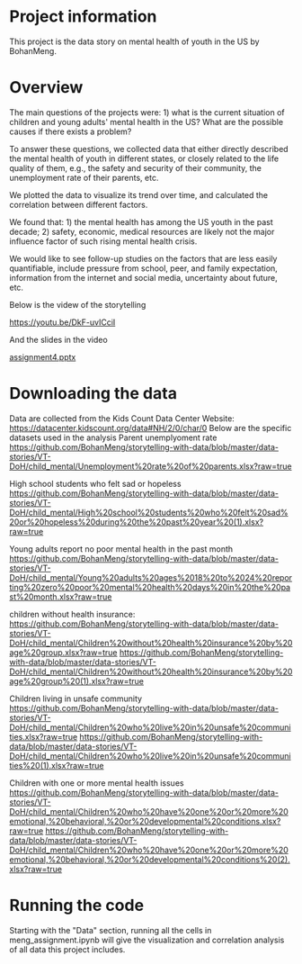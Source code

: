 # Project information

This project is the data story on mental health of youth in the US by BohanMeng. 

# Overview

The main questions of the projects were: 1) what is the current situation of children and young adults' mental health in the US? What are the possible causes if there exists a problem? 

To answer these questions, we collected data that either directly described the mental health of youth in different states, or closely related to the life quality of them, e.g., the safety and security of their community, the unemployment rate of their parents, etc. 

We plotted the data to visualize its trend over time, and calculated the correlation between different factors. 

We found that: 1) the mental health has among the US youth in the past decade; 2) safety, economic, medical resources are likely not the major influence factor of such rising mental health crisis.

We would like to see follow-up studies on the factors that are less easily quantifiable, include pressure from school, peer, and family expectation, information from the internet and social media, uncertainty about future, etc.  

Below is the videw of the storytelling

https://youtu.be/DkF-uvICciI

And the slides in the video

[assignment4.pptx](https://github.com/BohanMeng/storytelling-with-data/files/8107945/assignment4.pptx)

# Downloading the data

Data are collected from the Kids Count Data Center
Website: https://datacenter.kidscount.org/data#NH/2/0/char/0
Below are the specific datasets used in the analysis 
Parent unemplyoment rate
https://github.com/BohanMeng/storytelling-with-data/blob/master/data-stories/VT-DoH/child_mental/Unemployment%20rate%20of%20parents.xlsx?raw=true

High school students who felt sad or hopeless
https://github.com/BohanMeng/storytelling-with-data/blob/master/data-stories/VT-DoH/child_mental/High%20school%20students%20who%20felt%20sad%20or%20hopeless%20during%20the%20past%20year%20(1).xlsx?raw=true

Young adults report no poor mental health in the past month
https://github.com/BohanMeng/storytelling-with-data/blob/master/data-stories/VT-DoH/child_mental/Young%20adults%20ages%2018%20to%2024%20reporting%20zero%20poor%20mental%20health%20days%20in%20the%20past%20month.xlsx?raw=true

children without health insurance:
https://github.com/BohanMeng/storytelling-with-data/blob/master/data-stories/VT-DoH/child_mental/Children%20without%20health%20insurance%20by%20age%20group.xlsx?raw=true
https://github.com/BohanMeng/storytelling-with-data/blob/master/data-stories/VT-DoH/child_mental/Children%20without%20health%20insurance%20by%20age%20group%20(1).xlsx?raw=true

Children living in unsafe community 
https://github.com/BohanMeng/storytelling-with-data/blob/master/data-stories/VT-DoH/child_mental/Children%20who%20live%20in%20unsafe%20communities.xlsx?raw=true
https://github.com/BohanMeng/storytelling-with-data/blob/master/data-stories/VT-DoH/child_mental/Children%20who%20live%20in%20unsafe%20communities%20(1).xlsx?raw=true

Children with one or more mental health issues
https://github.com/BohanMeng/storytelling-with-data/blob/master/data-stories/VT-DoH/child_mental/Children%20who%20have%20one%20or%20more%20emotional,%20behavioral,%20or%20developmental%20conditions.xlsx?raw=true
https://github.com/BohanMeng/storytelling-with-data/blob/master/data-stories/VT-DoH/child_mental/Children%20who%20have%20one%20or%20more%20emotional,%20behavioral,%20or%20developmental%20conditions%20(2).xlsx?raw=true

# Running the code

Starting with the "Data" section, running all the cells in meng_assignment.ipynb will give the visualization and correlation analysis of all data this project includes. 

